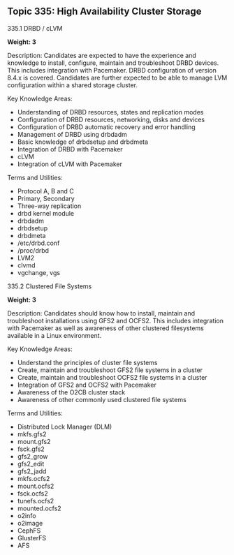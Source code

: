 ## Topic 335: High Availability Cluster Storage
335.1 DRBD / cLVM

**Weight: 3**

Description: Candidates are expected to have the experience and knowledge to install, configure, maintain and troubleshoot DRBD devices. This includes integration with Pacemaker. DRBD configuration of version 8.4.x is covered. Candidates are further expected to be able to manage LVM configuration within a shared storage cluster.

Key Knowledge Areas:

- Understanding of DRBD resources, states and replication modes
- Configuration of DRBD resources, networking, disks and devices
- Configuration of DRBD automatic recovery and error handling
- Management of DRBD using drbdadm
- Basic knowledge of drbdsetup and drbdmeta
- Integration of DRBD with Pacemaker
- cLVM
- Integration of cLVM with Pacemaker

Terms and Utilities:

- Protocol A, B and C
- Primary, Secondary
- Three-way replication
- drbd kernel module
- drbdadm
- drbdsetup
- drbdmeta
- /etc/drbd.conf
- /proc/drbd
- LVM2
- clvmd
- vgchange, vgs


335.2 Clustered File Systems

**Weight: 3**

Description: Candidates should know how to install, maintain and troubleshoot installations using GFS2 and OCFS2. This includes integration with Pacemaker as well as awareness of other clustered filesystems available in a Linux environment.

Key Knowledge Areas:

- Understand the principles of cluster file systems
- Create, maintain and troubleshoot GFS2 file systems in a cluster
- Create, maintain and troubleshoot OCFS2 file systems in a cluster
- Integration of GFS2 and OCFS2 with Pacemaker
- Awareness of the O2CB cluster stack
- Awareness of other commonly used clustered file systems

Terms and Utilities:

- Distributed Lock Manager (DLM)
- mkfs.gfs2
- mount.gfs2
- fsck.gfs2
- gfs2_grow
- gfs2_edit
- gfs2_jadd
- mkfs.ocfs2
- mount.ocfs2
- fsck.ocfs2
- tunefs.ocfs2
- mounted.ocfs2
- o2info
- o2image
- CephFS
- GlusterFS
- AFS
